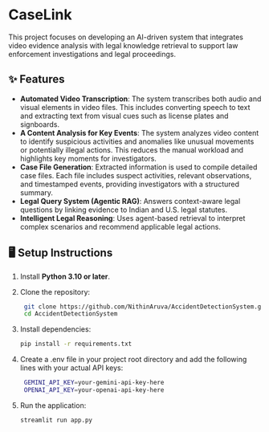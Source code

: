 # CaseLink

This project focuses on developing an AI-driven system that integrates video evidence analysis with legal knowledge retrieval to support law enforcement investigations and legal proceedings.

## ✨ Features

- **Automated Video Transcription**: The system transcribes both audio and visual elements in video files. This includes converting speech to text and extracting text from visual cues such as license plates and signboards.
- **A Content Analysis for Key Events**: The system analyzes video content to identify suspicious activities and anomalies like unusual movements or potentially illegal actions. This reduces the manual workload and highlights key moments for investigators.
- **Case File Generation**: Extracted information is used to compile detailed case files. Each file includes suspect activities, relevant observations, and timestamped events, providing investigators with a structured summary.
- **Legal Query System (Agentic RAG)**: Answers context-aware legal questions by linking evidence to Indian and U.S. legal statutes.
- **Intelligent Legal Reasoning**: Uses agent-based retrieval to interpret complex scenarios and recommend applicable legal actions.

## 🖥️ Setup Instructions

1. Install **Python 3.10 or later**.
   
2. Clone the repository:
   ```bash
    git clone https://github.com/NithinAruva/AccidentDetectionSystem.git
    cd AccidentDetectionSystem
   ```

3. Install dependencies:
   ```bash
   pip install -r requirements.txt
   ```

4. Create a .env file in your project root directory and add the following lines with your actual API keys:
   ```bash
    GEMINI_API_KEY=your-gemini-api-key-here
    OPENAI_API_KEY=your-openai-api-key-here
   ```
5. Run the application:
   ```bash
   streamlit run app.py
   ```
